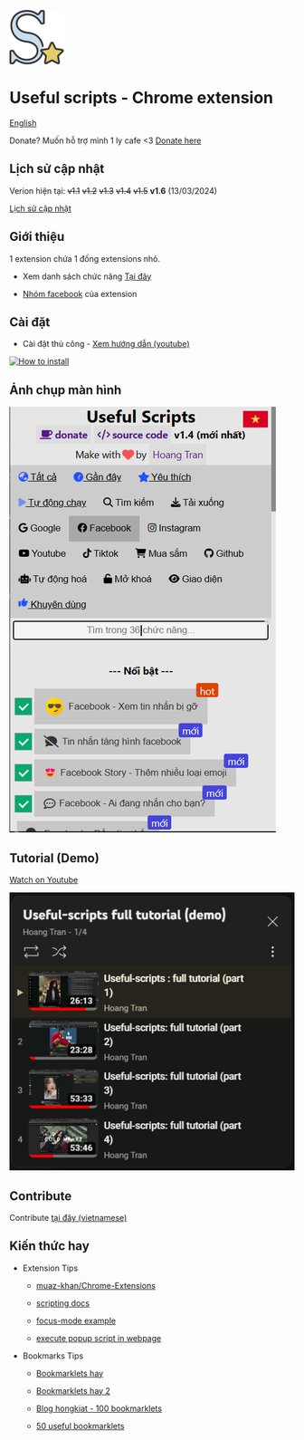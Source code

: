 ![Logo](/assets/icon128.png)

# Useful scripts - Chrome extension

[English](./README-en.md)

Donate? Muốn hỗ trợ mình 1 ly cafe <3 [Donate here](https://github.com/HoangTran0410/HoangTran0410/blob/main/DONATE.md)

## Lịch sử cập nhật

Verion hiện tại: <del>v1.1</del> <del>v1.2</del> <del>v1.3</del> <del>v1.4</del> <del>v1.5</del> **v1.6** (13/03/2024)

[Lịch sử cập nhật](/md/CHANGELOGS.md)

## Giới thiệu

1 extension chứa 1 đống extensions nhỏ.

- Xem danh sách chức năng [Tại đây](./md/LIST_SCRIPTS_VI.md)

- [Nhóm facebook](https://www.facebook.com/groups/1154059318582088) của extension

## Cài đặt

- Cài đặt thủ công - [Xem hướng dẫn (youtube)](https://www.youtube.com/watch?v=2wFTbDK80g0)

[![How to install](https://img.youtube.com/vi/2wFTbDK80g0/0.jpg)](https://www.youtube.com/watch?v=2wFTbDK80g0)

## Ảnh chụp màn hình

![screenshot](./assets/screenshots/ScreensShot%202022-12-25%20at%2020.00.00.png)

## Tutorial (Demo)

[Watch on Youtube](https://www.youtube.com/watch?v=rVbr2dJvVMI&list=PLcZcXUjIE-TS13z4sf1mdzZoc9RHB2djl)

[![Video Tutorial (Demo)](./assets/screenshots/Screenshot_3.png)](https://www.youtube.com/watch?v=rVbr2dJvVMI&list=PLcZcXUjIE-TS13z4sf1mdzZoc9RHB2djl)

## Contribute

Contribute [tại đây (vietnamese)](/md/CONTRIBUTE.md)

## Kiến thức hay

- Extension Tips

  - [muaz-khan/Chrome-Extensions](https://github.com/muaz-khan/Chrome-Extensions)

  - [scripting docs](https://developer.chrome.com/docs/extensions/reference/scripting/)

  - [focus-mode example](https://github.com/GoogleChrome/chrome-extensions-samples/blob/main/tutorials/focus-mode/background.js)

  - [execute popup script in webpage](https://stackoverflow.com/questions/9515704/access-variables-and-functions-defined-in-page-context-using-a-content-script)

- Bookmarks Tips

  - [Bookmarklets hay](https://bookmarklet.vercel.app/)

  - [Bookmarklets hay 2](https://www.thetechbasket.com/most-useful-bookmarklets/)

  - [Blog hongkiat - 100 bookmarklets](https://www.hongkiat.com/blog/100-useful-bookmarklets-for-better-productivity-ultimate-list/)

  - [50 useful bookmarklets](https://www.wordzz.com/50-most-useful-bookmarklets/)
